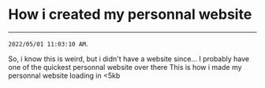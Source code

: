 # How i created my personnal website
-----------
`2022/05/01 11:03:10 AM`.

So, i know this is weird, but i didn't have a website since...
I probably have one of the quickest personnal website over there
This is how i made my personnal website loading in <5kb
